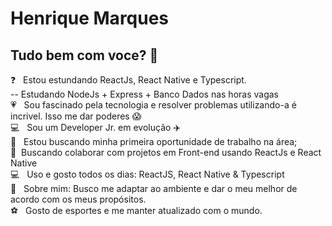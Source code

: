 

# Henrique Marques

## Tudo bem com voce?  👋
 
 :question: &nbsp; Estou estundando ReactJs, React Native e Typescript. 
  <br/> -- Estudando NodeJs + Express + Banco Dados nas horas vagas
 <br/>:heartpulse: &nbsp; Sou fascinado pela tecnologia e resolver problemas utilizando-a é incrivel. Isso me dar poderes :scream:
 <br/>:computer: &nbsp; Sou um Developer Jr. em evolução :airplane:	
 <br/>:rocket:  &nbsp; Estou buscando minha primeira oportunidade de trabalho na área;
 <br/> :purple_heart: &nbsp;Buscando colaborar com projetos em Front-end usando ReactJs e React Native
 <br/> :computer: &nbsp; Uso e gosto todos os dias: ReactJS, React Native & Typescript
 <br/> 💬  &nbsp; Sobre mim: Busco me adaptar ao ambiente e dar o meu melhor de acordo com os meus propósitos. 
 <br/> :soccer: &nbsp; Gosto de esportes e me manter atualizado com o mundo. 
 
